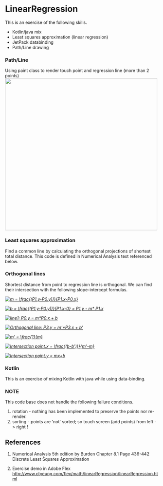 # LinearRegression
This is an exercise of the following skills.
- Kotlin/java mix 
- Least squares approximation (linear regression) 
- JetPack databinding
- Path/Line drawing 

### Path/Line
Using paint class to render touch point and regression line (more than 2 points)
<img width="500" src="https://user-images.githubusercontent.com/1282659/53699693-c038d800-3db0-11e9-9fe2-217c47332fb6.png">

### Least squares approximation
Find a common line by calculating the orthogonal projections of shortest total distance.
This code is defined in Numerical Analysis text referenced below.

### Orthogonal lines
Shortest distance from point to regression line is orthogonal.  We can find their intersection with the following slope-intercept formulas.

<em><a href="https://www.codecogs.com/eqnedit.php?latex=m&space;=&space;\frac{(P1.y-P0.y))}{P1.x-P0.x}" target="_blank"><img src="https://latex.codecogs.com/gif.latex?m&space;=&space;\frac{(P1.y-P0.y))}{P1.x-P0.x}" title="m = \frac{(P1.y-P0.y))}{P1.x-P0.x}" /></a></em>

<em><a href="https://www.codecogs.com/eqnedit.php?latex=b&space;=&space;\frac{(P1.y-P0.y))}{P1.x-0}&space;=&space;P1.y&space;-&space;m*&space;P1.x" target="_blank"><img src="https://latex.codecogs.com/gif.latex?b&space;=&space;\frac{(P1.y-P0.y))}{P1.x-0}&space;=&space;P1.y&space;-&space;m*&space;P1.x" title="b = \frac{(P1.y-P0.y))}{P1.x-0} = P1.y - m* P1.x" /></a></em>


<em><a href="https://www.codecogs.com/eqnedit.php?latex=line1:&space;P0.y&space;=&space;m*P0.x&space;&plus;&space;b" target="_blank"><img src="https://latex.codecogs.com/gif.latex?line1:&space;P0.y&space;=&space;m*P0.x&space;&plus;&space;b" title="line1: P0.y = m*P0.x + b" /></a></em>


<em><a href="https://www.codecogs.com/eqnedit.php?latex=Orthogonal&space;line:&space;P3.y&space;=&space;m'*P3.x&space;&plus;&space;b'" target="_blank"><img src="https://latex.codecogs.com/gif.latex?Orthogonal&space;line:&space;P3.y&space;=&space;m'*P3.x&space;&plus;&space;b'" title="Orthogonal line: P3.y = m'*P3.x + b'" /></a></em>


<em><a href="https://www.codecogs.com/eqnedit.php?latex=m'&space;=&space;\frac{1}{m}" target="_blank"><img src="https://latex.codecogs.com/gif.latex?m'&space;=&space;\frac{1}{m}" title="m' = \frac{1}{m}" /></a></em>


<em><a href="https://www.codecogs.com/eqnedit.php?latex=Intersection&space;point.x&space;=&space;\frac{(b-b'))}{m'-m}" target="_blank"><img src="https://latex.codecogs.com/gif.latex?Intersection&space;point.x&space;=&space;\frac{(b-b'))}{m'-m}" title="Intersection point.x = \frac{(b-b'))}{m'-m}" /></a></em>


<em><a href="https://www.codecogs.com/eqnedit.php?latex=Intersection&space;point.y&space;=&space;mx&plus;b" target="_blank"><img src="https://latex.codecogs.com/gif.latex?Intersection&space;point.y&space;=&space;mx&plus;b" title="Intersection point.y = mx+b" /></a></em>

### Kotlin
This is an exercise of mixing Kotlin with java while using data-binding.

### NOTE
This code base does not handle the following failure conditions.
1. rotation - nothing has been implemented to preserve the points nor re-render.
2. sorting - points are 'not' sorted; so touch screen (add points) from left -> right !

## References

1. Numerical Analysis 5th edition by Burden 
   Chapter 8.1 Page 436-442 Discrete Least Squares Approximation
    
2. Exercise demo in Adobe Flex
   http://www.ctyeung.com/flex/math/linearRegression/linearRegression.html

